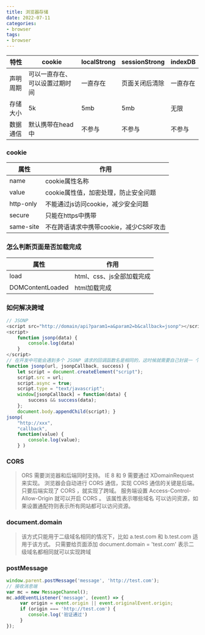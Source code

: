 ```yaml
---
title: 浏览器存储
date: 2022-07-11
categories:
- browser
tags:
- browser
---
```


| 特性     | cookie          | localStrong    | sessionStrong   | indexDB     |
|--------|-----------------|----------------|-----------------|-------------|
| 声明周期   | 可以一直存在、可以设置过期时间 | 一直存在           | 页面关闭后清除         | 一直存在        |
| 存储大小   | 5k              | 5mb            | 5mb | 无限          |
| 数据通信   | 默认携带在head中      | 不参与 | 不参与 | 不参与 |

### cookie

| 属性   | 作用                       |
|------|--------------------------|
| name | cookie属性名称               |
| value | cookie属性值，加密处理，防止安全问题    |
| http-only | 不能通过js访问cookie，减少安全问题    |
| secure | 只能在https中携带              |
| same-site | 不在跨语请求中携带cookie，减少CSRF攻击 |

###  怎么判断⻚⾯是否加载完成

| 属性               | 作用                |
|------------------|-------------------|
| load             | html、css、js全部加载完成 |
| DOMContentLoaded | html加载完成          |


### 如何解决跨域
```js
// JSONP 
<script src="http://domain/api?param1=a&param2=b&callback=jsonp"></script> 
<script>
    function jsonp(data) {
        console.log(data) 
    }
</script>
// 在开发中可能会遇到多个 JSONP 请求的回调函数名是相同的，这时候就需要⾃⼰封装⼀ 个 JSONP ，以下是简单实现
function jsonp(url, jsonpCallback, success) {
    let script = document.createElement("script");
    script.src = url;
    script.async = true;
    script.type = "text/javascript";
    window[jsonpCallback] = function(data) {
        success && success(data);
    };
    document.body.appendChild(script); }
jsonp(
    "http://xxx",
    "callback",
    function(value) {
        console.log(value);
    } )
```

### CORS
> ORS 需要浏览器和后端同时⽀持。 IE 8 和 9 需要通过 XDomainRequest 来实现。 
> 浏览器会⾃动进⾏ CORS 通信，实现 CORS 通信的关键是后端。只要后端实现了 CORS ，就实现了跨域。 
> 服务端设置 Access-Control-Allow-Origin 就可以开启 CORS 。
> 该属性表示哪些域名 可以访问资源，如果设置通配符则表示所有⽹站都可以访问资源。

### document.domain
> 该⽅式只能⽤于⼆级域名相同的情况下，⽐如 a.test.com 和 b.test.com 适⽤于该⽅式。
> 只需要给⻚⾯添加 document.domain = 'test.com' 表示⼆级域名都相同就可以实现跨域


### postMessage
```js
window.parent.postMessage('message', 'http://test.com');
// 接收消息端
var mc = new MessageChannel();
mc.addEventListener('message', (event) => {
     var origin = event.origin || event.originalEvent.origin;
     if (origin === 'http://test.com') {
        console.log('验证通过')
     } 
});
```
